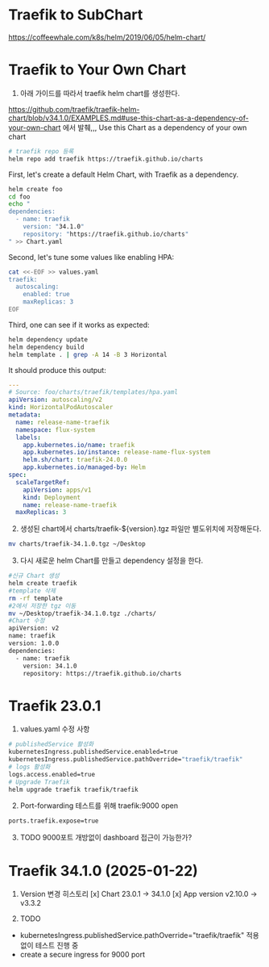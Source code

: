 # Traefik to SubChart
https://coffeewhale.com/k8s/helm/2019/06/05/helm-chart/

# Traefik to Your Own Chart
1. 아래 가이드를 따라서 traefik helm chart를 생성한다.

https://github.com/traefik/traefik-helm-chart/blob/v34.1.0/EXAMPLES.md#use-this-chart-as-a-dependency-of-your-own-chart
에서 발췌,,,
Use this Chart as a dependency of your own chart
```bash
# traefik repo 등록
helm repo add traefik https://traefik.github.io/charts
```


First, let's create a default Helm Chart, with Traefik as a dependency.
```bash
helm create foo
cd foo
echo "
dependencies:
  - name: traefik
    version: "34.1.0"
    repository: "https://traefik.github.io/charts"
" >> Chart.yaml
```

Second, let's tune some values like enabling HPA:

```bash
cat <<-EOF >> values.yaml
traefik:
  autoscaling:
    enabled: true
    maxReplicas: 3
EOF
```

Third, one can see if it works as expected:
```bash
helm dependency update
helm dependency build
helm template . | grep -A 14 -B 3 Horizontal
```

It should produce this output:

```yaml
---
# Source: foo/charts/traefik/templates/hpa.yaml
apiVersion: autoscaling/v2
kind: HorizontalPodAutoscaler
metadata:
  name: release-name-traefik
  namespace: flux-system
  labels:
    app.kubernetes.io/name: traefik
    app.kubernetes.io/instance: release-name-flux-system
    helm.sh/chart: traefik-24.0.0
    app.kubernetes.io/managed-by: Helm
spec:
  scaleTargetRef:
    apiVersion: apps/v1
    kind: Deployment
    name: release-name-traefik
  maxReplicas: 3
```

2. 생성된 chart에서 charts/traefik-${version}.tgz 파일만 별도위치에 저장해둔다.
```bash
mv charts/traefik-34.1.0.tgz ~/Desktop
```

3. 다시 새로운 helm Chart를 만들고 dependency 설정을 한다.
```bash
#신규 Chart 생성
helm create traefik
#template 삭제
rm -rf template
#2에서 저장한 tgz 이동
mv ~/Desktop/traefik-34.1.0.tgz ./charts/
#Chart 수정
apiVersion: v2
name: traefik
version: 1.0.0
dependencies:
  - name: traefik
    version: 34.1.0
    repository: https://traefik.github.io/charts
```

# Traefik 23.0.1
1. values.yaml 수정 사항
```bash
# publishedService 활성화
kubernetesIngress.publishedService.enabled=true
kubernetesIngress.publishedService.pathOverride="traefik/traefik"
# logs 활성화
logs.access.enabled=true
# Upgrade Traefik
helm upgrade traefik traefik/traefik
```

2. Port-forwarding
테스트를 위해 traefik:9000 open
```bash
ports.traefik.expose=true
```

3. TODO
9000포트 개방없이 dashboard 접근이 가능한가?

# Traefik 34.1.0 (2025-01-22)
1. Version 변경 히스토리
  [x] Chart 23.0.1 -> 34.1.0
  [x] App version v2.10.0 -> v3.3.2

2. TODO
  - kubernetesIngress.publishedService.pathOverride="traefik/traefik" 적용없이 테스트 진행 중
  - create a secure ingress for 9000 port

